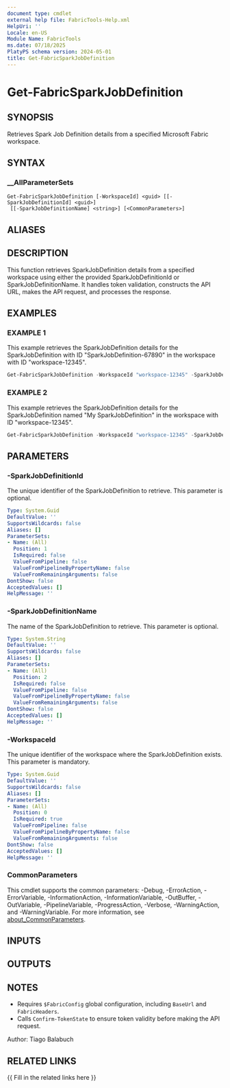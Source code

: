 ```yaml
---
document type: cmdlet
external help file: FabricTools-Help.xml
HelpUri: ''
Locale: en-US
Module Name: FabricTools
ms.date: 07/18/2025
PlatyPS schema version: 2024-05-01
title: Get-FabricSparkJobDefinition
---
```


# Get-FabricSparkJobDefinition

## SYNOPSIS

Retrieves Spark Job Definition details from a specified Microsoft Fabric workspace.

## SYNTAX

### __AllParameterSets

```
Get-FabricSparkJobDefinition [-WorkspaceId] <guid> [[-SparkJobDefinitionId] <guid>]
 [[-SparkJobDefinitionName] <string>] [<CommonParameters>]
```

## ALIASES

## DESCRIPTION

This function retrieves SparkJobDefinition details from a specified workspace using either the provided SparkJobDefinitionId or SparkJobDefinitionName.
It handles token validation, constructs the API URL, makes the API request, and processes the response.

## EXAMPLES

### EXAMPLE 1

This example retrieves the SparkJobDefinition details for the SparkJobDefinition with ID "SparkJobDefinition-67890" in the workspace with ID "workspace-12345".

```powershell
Get-FabricSparkJobDefinition -WorkspaceId "workspace-12345" -SparkJobDefinitionId "SparkJobDefinition-67890"
```

### EXAMPLE 2

This example retrieves the SparkJobDefinition details for the SparkJobDefinition named "My SparkJobDefinition" in the workspace with ID "workspace-12345".

```powershell
Get-FabricSparkJobDefinition -WorkspaceId "workspace-12345" -SparkJobDefinitionName "My SparkJobDefinition"
```

## PARAMETERS

### -SparkJobDefinitionId

The unique identifier of the SparkJobDefinition to retrieve.
This parameter is optional.

```yaml
Type: System.Guid
DefaultValue: ''
SupportsWildcards: false
Aliases: []
ParameterSets:
- Name: (All)
  Position: 1
  IsRequired: false
  ValueFromPipeline: false
  ValueFromPipelineByPropertyName: false
  ValueFromRemainingArguments: false
DontShow: false
AcceptedValues: []
HelpMessage: ''
```

### -SparkJobDefinitionName

The name of the SparkJobDefinition to retrieve.
This parameter is optional.

```yaml
Type: System.String
DefaultValue: ''
SupportsWildcards: false
Aliases: []
ParameterSets:
- Name: (All)
  Position: 2
  IsRequired: false
  ValueFromPipeline: false
  ValueFromPipelineByPropertyName: false
  ValueFromRemainingArguments: false
DontShow: false
AcceptedValues: []
HelpMessage: ''
```

### -WorkspaceId

The unique identifier of the workspace where the SparkJobDefinition exists.
This parameter is mandatory.

```yaml
Type: System.Guid
DefaultValue: ''
SupportsWildcards: false
Aliases: []
ParameterSets:
- Name: (All)
  Position: 0
  IsRequired: true
  ValueFromPipeline: false
  ValueFromPipelineByPropertyName: false
  ValueFromRemainingArguments: false
DontShow: false
AcceptedValues: []
HelpMessage: ''
```

### CommonParameters

This cmdlet supports the common parameters: -Debug, -ErrorAction, -ErrorVariable,
-InformationAction, -InformationVariable, -OutBuffer, -OutVariable, -PipelineVariable,
-ProgressAction, -Verbose, -WarningAction, and -WarningVariable. For more information, see
[about_CommonParameters](https://go.microsoft.com/fwlink/?LinkID=113216).

## INPUTS

## OUTPUTS

## NOTES

- Requires `$FabricConfig` global configuration, including `BaseUrl` and `FabricHeaders`.
- Calls `Confirm-TokenState` to ensure token validity before making the API request.

Author: Tiago Balabuch

## RELATED LINKS

{{ Fill in the related links here }}

